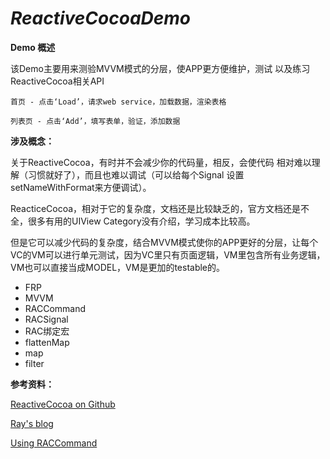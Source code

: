  ***ReactiveCocoaDemo***
======

**Demo 概述**


该Demo主要用来测验MVVM模式的分层，使APP更方便维护，测试
以及练习ReactiveCocoa相关API

	首页 - 点击‘Load’，请求web service，加载数据，渲染表格

	列表页 - 点击‘Add’，填写表单，验证，添加数据


**涉及概念：**

关于ReactiveCocoa，有时并不会减少你的代码量，相反，会使代码
相对难以理解（习惯就好了），而且也难以调试（可以给每个Signal 设置setNameWithFormat来方便调试）。

ReacticeCocoa，相对于它的复杂度，文档还是比较缺乏的，官方文档还是不全，很多有用的UIView Category没有介绍，学习成本比较高。

但是它可以减少代码的复杂度，结合MVVM模式使你的APP更好的分层，让每个VC的VM可以进行单元测试，因为VC里只有页面逻辑，VM里包含所有业务逻辑，VM也可以直接当成MODEL，VM是更加的testable的。

- FRP
- MVVM
- RACCommand
- RACSignal
- RAC绑定宏
- flattenMap
- map
- filter

**参考资料：**

[ReactiveCocoa on Github
](https://github.com/ReactiveCocoa/ReactiveCocoa)

[Ray's blog](http://www.raywenderlich.com/62796/reactivecocoa-tutorial-pt2)

[Using RACCommand](http://codeblog.shape.dk/blog/2013/12/05/reactivecocoa-essentials-understanding-and-using-raccommand/)